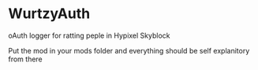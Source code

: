 # WurtzyAuth

oAuth logger for ratting peple in Hypixel Skyblock

Put the mod in your mods folder and everything should be self explanitory from there
